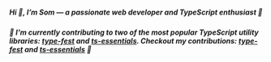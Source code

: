 ##### Hi 👋, I’m Som — a passionate web developer and TypeScript enthusiast 🚀

##### 🌱 I'm currently contributing to two of the most popular TypeScript utility libraries: [type-fest](https://github.com/sindresorhus/type-fest) and [ts-essentials](https://github.com/ts-essentials/ts-essentials). Checkout my contributions: [type-fest](https://github.com/sindresorhus/type-fest/pulls?q=is%3Apr+author%3Asom-sm+is%3Aclosed) and [ts-essentials](https://github.com/ts-essentials/ts-essentials/pulls?q=is%3Apr+is%3Aclosed+author%3Asom-sm) 🐙


<!--
**som-sm/som-sm** is a ✨ _special_ ✨ repository because its `README.md` (this file) appears on your GitHub profile.

Here are some ideas to get you started:

- 🔭 I’m currently working on ...
- 🌱 I’m currently learning ...
- 👯 I’m looking to collaborate on ...
- 🤔 I’m looking for help with ...
- 💬 Ask me about ...
- 📫 How to reach me: ...
- 😄 Pronouns: ...
- ⚡ Fun fact: ...
-->
